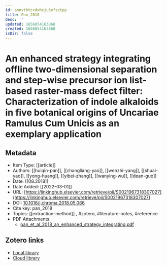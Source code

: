 ```yaml
---
id: annvtbtcvdwhzju6efsztpp
title: Pan_2018
desc: ''
updated: 1656054163868
created: 1656054163868
isDir: false
---
```

# An enhanced strategy integrating offline two-dimensional separation and step-wise precursor ion list-based raster-mass defect filter: Characterization of indole alkaloids in five botanical origins of Uncariae Ramulus Cum Unicis as an exemplary application

## Metadata

* Item Type: [[article]]
* Authors: [[huiqin-pan]], [[changliang-yao]], [[wenzhi-yang]], [[shuai-yao]], [[yong-huang]], [[yibei-zhang]], [[wanying-wu]], [[dean-guo]]
* Date: [[08.2018]]
* Date Added: [[2022-03-01]]
* URL: [https://linkinghub.elsevier.com/retrieve/pii/S0021967318307027](https://linkinghub.elsevier.com/retrieve/pii/S0021967318307027)
* DOI: [10.1016/j.chroma.2018.05.066](https://doi.org/10.1016/j.chroma.2018.05.066)
* Cite key: pan_2018
* Topics: [[extraction-method]]
, #zotero, #literature-notes, #reference
* PDF Attachments
	- [pan_et_al_2018_an_enhanced_strategy_integrating.pdf](zotero://open-pdf/library/items/IMENK2ML)


##  Zotero links
* [Local library](zotero://select/items/3_UT6I8XVM)
* [Cloud library](http://zotero.org/groups/4613367/items/UT6I8XVM)

